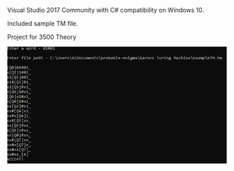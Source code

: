 Visual Studio 2017 Community with C# compatibility on Windows 10.

Included sample TM file.

Project for 3500 Theory

![ScreenShot](https://github.com/aaprather/Aarons-Turing-Machine/blob/master/screen1.png)
